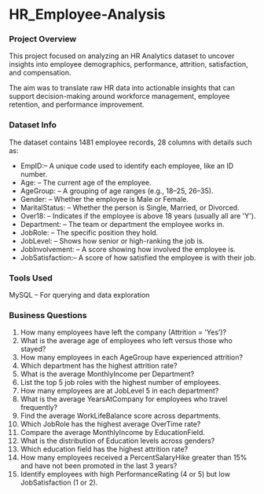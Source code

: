 # HR_Employee-Analysis


### Project Overview
This project focused on analyzing an HR Analytics dataset to uncover insights into employee demographics, performance, attrition, satisfaction, and compensation. 

The aim was to translate raw HR data into actionable insights that can support decision-making around workforce management, employee retention, and performance improvement.

### Dataset Info
The dataset contains 1481 employee records, 28 columns with details such as:

- EmpID:– A unique code used to identify each employee, like an ID number. 
- Age: – The current age of the employee. 
- AgeGroup: – A grouping of age ranges (e.g., 18–25, 26–35). 
- Gender: – Whether the employee is Male or Female. 
- MaritalStatus: – Whether the person is Single, Married, or Divorced. 
- Over18: – Indicates if the employee is above 18 years (usually all are 'Y'). 
- Department: – The team or department the employee works in. 
- JobRole: – The specific position they hold. 
- JobLevel: – Shows how senior or high-ranking the job is. 
- JobInvolvement: – A score showing how involved the employee is. 
- JobSatisfaction:– A score of how satisfied the employee is with their job. 

### Tools Used
MySQL – For querying and data exploration

### Business Questions
1. How many employees have left the company (Attrition = 'Yes’)? 
2. What is the average age of employees who left versus those who stayed? 
3. How many employees in each AgeGroup have experienced attrition? 
4. Which department has the highest attrition rate? 
5. What is the average MonthlyIncome per Department? 
6. List the top 5 job roles with the highest number of employees. 
7. How many employees are at JobLevel 5 in each department? 
8. What is the average YearsAtCompany for employees who travel frequently? 
9. Find the average WorkLifeBalance score across departments. 
10. Which JobRole has the highest average OverTime rate? 
11. Compare the average MonthlyIncome by EducationField. 
12. What is the distribution of Education levels across genders? 
13. Which education field has the highest attrition rate?  
14. How many employees received a PercentSalaryHike greater than 15% and have not been promoted in the last 3 years? 
15. Identify employees with high PerformanceRating (4 or 5) but low JobSatisfaction (1 or 2).





